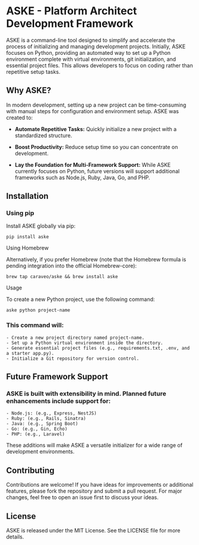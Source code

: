 # ASKE - Platform Architect Development Framework

ASKE is a command-line tool designed to simplify and accelerate the process of initializing and managing development projects. Initially, ASKE focuses on Python, providing an automated way to set up a Python environment complete with virtual environments, git initialization, and essential project files. This allows developers to focus on coding rather than repetitive setup tasks.

## Why ASKE?

In modern development, setting up a new project can be time-consuming with manual steps for configuration and environment setup. ASKE was created to:

- **Automate Repetitive Tasks:** Quickly initialize a new project with a standardized structure.

- **Boost Productivity:** Reduce setup time so you can concentrate on development.

- **Lay the Foundation for Multi-Framework Support:** While ASKE currently focuses on Python, future versions will support additional frameworks such as Node.js, 
Ruby, Java, Go, and PHP.

## Installation

### Using pip

Install ASKE globally via pip:

```pip install aske```

Using Homebrew

Alternatively, if you prefer Homebrew (note that the Homebrew formula is pending integration into the official Homebrew-core):

```brew tap caraveo/aske && brew install aske```

Usage

To create a new Python project, use the following command:

```aske python project-name```

### This command will:
	- Create a new project directory named project-name.
	- Set up a Python virtual environment inside the directory.
	- Generate essential project files (e.g., requirements.txt, .env, and a starter app.py).
	- Initialize a Git repository for version control.

## Future Framework Support

### ASKE is built with extensibility in mind. Planned future enhancements include support for:
	- Node.js: (e.g., Express, NestJS)
	- Ruby: (e.g., Rails, Sinatra)
	- Java: (e.g., Spring Boot)
	- Go: (e.g., Gin, Echo)
	- PHP: (e.g., Laravel)

These additions will make ASKE a versatile initializer for a wide range of development environments.

## Contributing

Contributions are welcome! If you have ideas for improvements or additional features, please fork the repository and submit a pull request. For major changes, feel free to open an issue first to discuss your ideas.

## License

ASKE is released under the MIT License. See the LICENSE file for more details.
